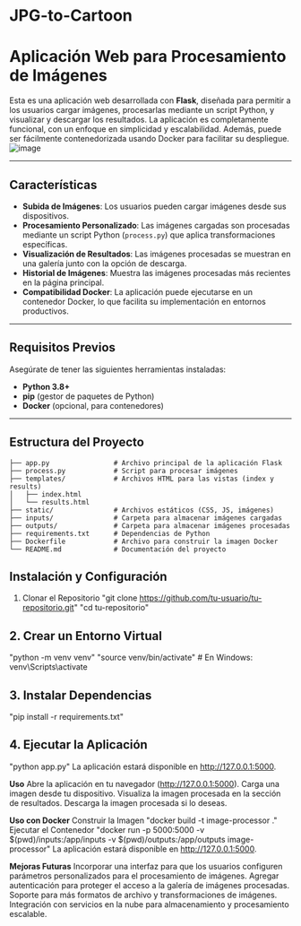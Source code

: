 ﻿# JPG-to-Cartoon 
 
# **Aplicación Web para Procesamiento de Imágenes**

Esta es una aplicación web desarrollada con **Flask**, diseñada para permitir a los usuarios cargar imágenes, procesarlas mediante un script Python, y visualizar y descargar los resultados. La aplicación es completamente funcional, con un enfoque en simplicidad y escalabilidad. Además, puede ser fácilmente contenedorizada usando Docker para facilitar su despliegue.
![image](https://github.com/user-attachments/assets/716168f4-997f-4d23-80b3-83e69a775228)

---

## **Características**

- **Subida de Imágenes**: Los usuarios pueden cargar imágenes desde sus dispositivos.
- **Procesamiento Personalizado**: Las imágenes cargadas son procesadas mediante un script Python (`process.py`) que aplica transformaciones específicas.
- **Visualización de Resultados**: Las imágenes procesadas se muestran en una galería junto con la opción de descarga.
- **Historial de Imágenes**: Muestra las imágenes procesadas más recientes en la página principal.
- **Compatibilidad Docker**: La aplicación puede ejecutarse en un contenedor Docker, lo que facilita su implementación en entornos productivos.

---

## **Requisitos Previos**

Asegúrate de tener las siguientes herramientas instaladas:

- **Python 3.8+**
- **pip** (gestor de paquetes de Python)
- **Docker** (opcional, para contenedores)

---

## **Estructura del Proyecto**

```plaintext
├── app.py                # Archivo principal de la aplicación Flask
├── process.py            # Script para procesar imágenes
├── templates/            # Archivos HTML para las vistas (index y results)
│   ├── index.html
│   └── results.html
├── static/               # Archivos estáticos (CSS, JS, imágenes)
├── inputs/               # Carpeta para almacenar imágenes cargadas
├── outputs/              # Carpeta para almacenar imágenes procesadas
├── requirements.txt      # Dependencias de Python
├── Dockerfile            # Archivo para construir la imagen Docker
└── README.md             # Documentación del proyecto
```

## **Instalación y Configuración**
1. Clonar el Repositorio
"git clone https://github.com/tu-usuario/tu-repositorio.git"
"cd tu-repositorio"

## **2. Crear un Entorno Virtual**
"python -m venv venv"
"source venv/bin/activate"   # En Windows: venv\Scripts\activate

## **3. Instalar Dependencias**
"pip install -r requirements.txt"

## **4. Ejecutar la Aplicación**
"python app.py"
La aplicación estará disponible en http://127.0.0.1:5000.

**Uso**
Abre la aplicación en tu navegador (http://127.0.0.1:5000).
Carga una imagen desde tu dispositivo.
Visualiza la imagen procesada en la sección de resultados.
Descarga la imagen procesada si lo deseas.

**Uso con Docker**
Construir la Imagen
"docker build -t image-processor ."
Ejecutar el Contenedor
"docker run -p 5000:5000 -v $(pwd)/inputs:/app/inputs -v $(pwd)/outputs:/app/outputs image-processor"
La aplicación estará disponible en http://127.0.0.1:5000.

**Mejoras Futuras**
Incorporar una interfaz para que los usuarios configuren parámetros personalizados para el procesamiento de imágenes.
Agregar autenticación para proteger el acceso a la galería de imágenes procesadas.
Soporte para más formatos de archivo y transformaciones de imágenes.
Integración con servicios en la nube para almacenamiento y procesamiento escalable.

